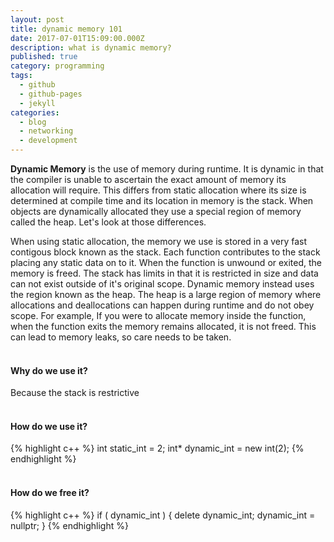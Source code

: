 ```yaml
---
layout: post
title: dynamic memory 101
date: 2017-07-01T15:09:00.000Z
description: what is dynamic memory?
published: true
category: programming
tags:
  - github
  - github-pages
  - jekyll
categories:
  - blog
  - networking
  - development
---
```

**Dynamic Memory** is the use of memory during runtime. It is dynamic in that the compiler is unable to ascertain the exact amount of memory its allocation will require. This differs from static allocation where its size is determined at compile time and its location in memory is the stack. When objects are dynamically allocated they use a special region of memory called the heap. Let's look at those differences. 

When using static allocation, the memory we use is stored in a very fast contigous block known as the stack. Each function contributes to the stack placing any static data on to it. When the function is unwound or exited, the memory is freed. The stack has limits in that it is restricted in size and data can not exist outside of it's original scope. Dynamic memory instead uses the region known as the heap. The heap is a large region of memory where allocations and deallocations can happen during runtime and do not obey scope. For example, If you were to allocate memory inside the function, when the function exits the memory remains allocated, it is not freed. This can lead to memory leaks, so care needs to be taken. <br/> <br/>

#### Why do we use it?
Because the stack is restrictive  <br/> <br/>

#### How do we use it?
{% highlight c++ %}
int  static_int  = 2;
int* dynamic_int = new int(2);
{% endhighlight %}
<br/> <br/>

#### How do we free it?
{% highlight c++ %}
if ( dynamic_int )
{ 
  delete dynamic_int;
  dynamic_int = nullptr;
}
{% endhighlight %}

